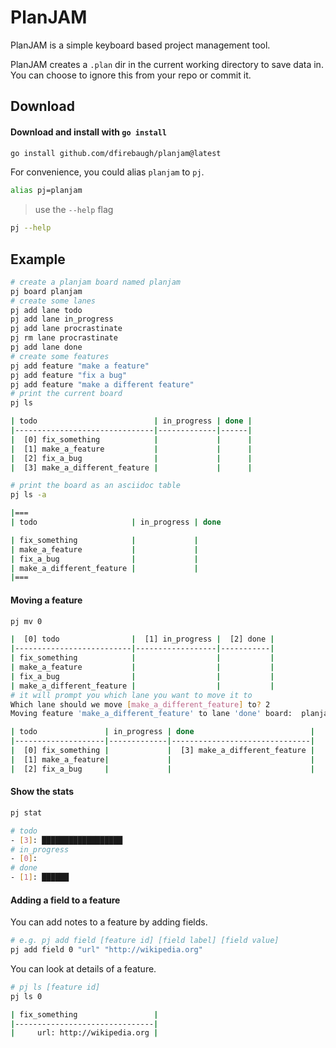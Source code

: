 # PlanJAM

PlanJAM is a simple keyboard based project management tool.

PlanJAM creates a `.plan` dir in the current working directory to save data in.  You can choose to ignore this from your repo or commit it.

## Download

#### Download and install with `go install`

```bash
go install github.com/dfirebaugh/planjam@latest
```

For convenience, you could alias `planjam` to `pj`.
```bash
alias pj=planjam
```

> use the `--help` flag 
```bash
pj --help
```

## Example

```bash
# create a planjam board named planjam
pj board planjam 
# create some lanes
pj add lane todo
pj add lane in_progress
pj add lane procrastinate
pj rm lane procrastinate
pj add lane done
# create some features
pj add feature "make a feature"
pj add feature "fix a bug"
pj add feature "make a different feature"
# print the current board   
pj ls

| todo                          | in_progress | done |
|-------------------------------|-------------|------|
|  [0] fix_something            |             |      |
|  [1] make_a_feature           |             |      |
|  [2] fix_a_bug                |             |      |
|  [3] make_a_different_feature |             |      |

# print the board as an asciidoc table
pj ls -a

|===
| todo                     | in_progress | done

| fix_something            |             |
| make_a_feature           |             |
| fix_a_bug                |             |
| make_a_different_feature |             |
|===
```

#### Moving a feature

```bash
pj mv 0

|  [0] todo                |  [1] in_progress |  [2] done |
|--------------------------|------------------|-----------|
| fix_something            |                  |           |
| make_a_feature           |                  |           |
| fix_a_bug                |                  |           |
| make_a_different_feature |                  |           |
# it will prompt you which lane you want to move it to
Which lane should we move [make_a_different_feature] to? 2
Moving feature 'make_a_different_feature' to lane 'done' board:  planjam

| todo               | in_progress | done                          |
|--------------------|-------------|-------------------------------|
|  [0] fix_something |             |  [3] make_a_different_feature |
|  [1] make_a_feature|             |                               |
|  [2] fix_a_bug     |             |                               |
```

#### Show the stats
```bash
pj stat

# todo
- [3]: ██████████████████
# in_progress
- [0]: 
# done
- [1]: ██████
```


#### Adding a field to a feature
You can add notes to a feature by adding fields.

```bash
# e.g. pj add field [feature id] [field label] [field value]
pj add field 0 "url" "http://wikipedia.org"
```

You can look at details of a feature.
```bash
# pj ls [feature id]
pj ls 0

| fix_something                 |
|-------------------------------|
|     url: http://wikipedia.org |
```
